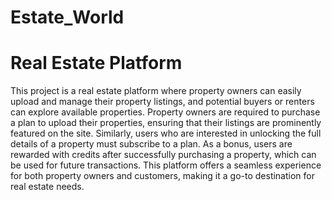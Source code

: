 # Estate_World

# Real Estate Platform

This project is a real estate platform where property owners can easily upload and manage their property listings, and potential buyers or renters can explore available properties. Property owners are required to purchase a plan to upload their properties, ensuring that their listings are prominently featured on the site. Similarly, users who are interested in unlocking the full details of a property must subscribe to a plan. As a bonus, users are rewarded with credits after successfully purchasing a property, which can be used for future transactions. This platform offers a seamless experience for both property owners and customers, making it a go-to destination for real estate needs.
